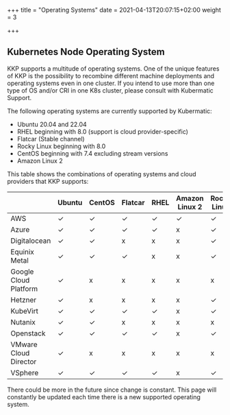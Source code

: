 +++
title = "Operating Systems"
date = 2021-04-13T20:07:15+02:00
weight = 3

+++

## Kubernetes Node Operating System

KKP supports a multitude of operating systems. One of the unique features of KKP is the possibility to recombine different machine deployments and operating systems even in one cluster. If you intend to use more than one type of OS and/or CRI in one K8s cluster, please consult with Kubermatic Support.

The following operating systems are currently supported by Kubermatic:

* Ubuntu 20.04 and 22.04
* RHEL beginning with 8.0 (support is cloud provider-specific)
* Flatcar (Stable channel)
* Rocky Linux beginning with 8.0
* CentOS beginning with 7.4 excluding stream versions
* Amazon Linux 2

This table shows the combinations of operating systems and cloud providers that KKP supports:

|                       | Ubuntu | CentOS | Flatcar | RHEL | Amazon Linux 2 | Rocky Linux |
|-----------------------|--------|--------|---------|------|----------------|-------------|
| AWS                   | ✓ | ✓ | ✓ | ✓ | ✓ | ✓ |
| Azure                 | ✓ | ✓ | ✓ | ✓ | x | ✓ |
| Digitalocean          | ✓ | ✓ | x | x | x | ✓ |
| Equinix Metal         | ✓ | ✓ | ✓ | x | x | ✓ |
| Google Cloud Platform | ✓ | x | x | x | x | x |
| Hetzner               | ✓ | x | x | x | x | ✓ |
| KubeVirt              | ✓ | ✓ | ✓ | ✓ | x | ✓ |
| Nutanix               | ✓ | ✓ | x | x | x | x |
| Openstack             | ✓ | ✓ | ✓ | ✓ | x | ✓ |
| VMware Cloud Director | ✓ | x | x | x | x | x |
| VSphere               | ✓ | ✓ | ✓ | ✓ | x | ✓ |

There could be more in the future since change is constant. This page will constantly be updated each time there is a new supported operating system.
